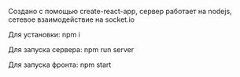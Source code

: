 Создано с помощью create-react-app, 
cервер работает на nodejs, 
cетевое взаимодействие на socket.io

Для установки:
npm i

Для запуска сервера:
npm run server

Для запуска фронта:
npm start
